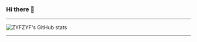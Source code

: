 ### Hi there 👋

-------

<!--

- 🔭 I’m currently working on ...
- 🌱 I’m currently learning Rust
- 👯 I’m looking to collaborate on ...
- 🤔 I’m looking for help with ...
- 💬 Ask me about ...
- 📫 How to reach me: ...
- 😄 Pronouns: ...
- ⚡ Fun fact: ...

-------
-->

![ZYFZYF's GitHub stats](https://github-readme-stats.vercel.app/api?username=ZYFZYF)


-------

<!--START_SECTION:waka-->
<!--END_SECTION:waka-->


